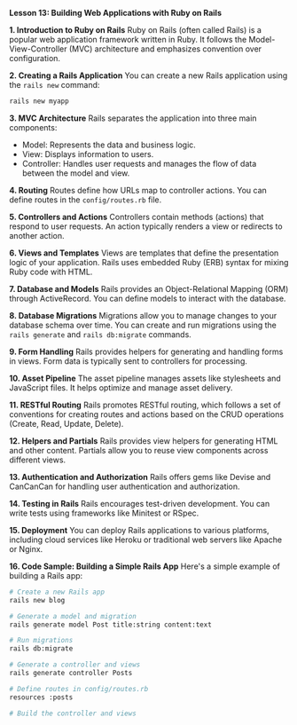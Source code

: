 **Lesson 13: Building Web Applications with Ruby on Rails**

**1. Introduction to Ruby on Rails**
Ruby on Rails (often called Rails) is a popular web application framework written in Ruby. It follows the Model-View-Controller (MVC) architecture and emphasizes convention over configuration.

**2. Creating a Rails Application**
You can create a new Rails application using the `rails new` command:

```bash
rails new myapp
```

**3. MVC Architecture**
Rails separates the application into three main components:

- Model: Represents the data and business logic.
- View: Displays information to users.
- Controller: Handles user requests and manages the flow of data between the model and view.

**4. Routing**
Routes define how URLs map to controller actions. You can define routes in the `config/routes.rb` file.

**5. Controllers and Actions**
Controllers contain methods (actions) that respond to user requests. An action typically renders a view or redirects to another action.

**6. Views and Templates**
Views are templates that define the presentation logic of your application. Rails uses embedded Ruby (ERB) syntax for mixing Ruby code with HTML.

**7. Database and Models**
Rails provides an Object-Relational Mapping (ORM) through ActiveRecord. You can define models to interact with the database.

**8. Database Migrations**
Migrations allow you to manage changes to your database schema over time. You can create and run migrations using the `rails generate` and `rails db:migrate` commands.

**9. Form Handling**
Rails provides helpers for generating and handling forms in views. Form data is typically sent to controllers for processing.

**10. Asset Pipeline**
The asset pipeline manages assets like stylesheets and JavaScript files. It helps optimize and manage asset delivery.

**11. RESTful Routing**
Rails promotes RESTful routing, which follows a set of conventions for creating routes and actions based on the CRUD operations (Create, Read, Update, Delete).

**12. Helpers and Partials**
Rails provides view helpers for generating HTML and other content. Partials allow you to reuse view components across different views.

**13. Authentication and Authorization**
Rails offers gems like Devise and CanCanCan for handling user authentication and authorization.

**14. Testing in Rails**
Rails encourages test-driven development. You can write tests using frameworks like Minitest or RSpec.

**15. Deployment**
You can deploy Rails applications to various platforms, including cloud services like Heroku or traditional web servers like Apache or Nginx.

**16. Code Sample: Building a Simple Rails App**
Here's a simple example of building a Rails app:

```bash
# Create a new Rails app
rails new blog

# Generate a model and migration
rails generate model Post title:string content:text

# Run migrations
rails db:migrate

# Generate a controller and views
rails generate controller Posts

# Define routes in config/routes.rb
resources :posts

# Build the controller and views
```

